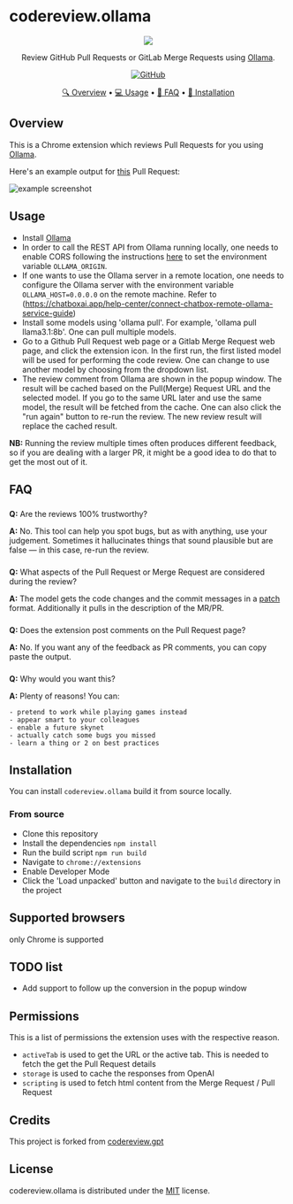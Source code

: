 # codereview.ollama

<p align="center">
  <img src="https://raw.githubusercontent.com/limingchina/codereview.ollama/main/public/icons/icon_128.png">
</p>
<p align='center'>
    Review GitHub Pull Requests or GitLab Merge Requests using <a href="https://github.com/ollama/ollama" target="_blank">Ollama</a>.
</p>
<p align='center'>
    <a href="https://github.com/limingchina/codereview.ollama/blob/main/LICENSE.txt">
        <img alt="GitHub"
        src="https://img.shields.io/github/license/sturdy-dev/codereview.gpt">
    </a>
</p>
<p align="center">
  <a href="#overview">🔍 Overview</a> •
  <a href="#usage">💻 Usage</a> •
  <a href="#faq">📖 FAQ</a> •
  <a href="#installation">🔧 Installation</a>
</p>

## Overview

This is a Chrome extension which reviews Pull Requests for you using [Ollama](https://github.com/ollama/ollama).

Here's an example output for [this](https://github.com/limingchina/codereview.ollama/pull/4) Pull Request:

![example screenshot](https://raw.githubusercontent.com/limingchina/codereview.ollama/main/docs/codereview_ollama_screenshot_1.png)

## Usage

- Install [Ollama](https://github.com/ollama/ollama)
- In order to call the REST API from Ollama running locally, one needs to enable CORS following the instructions [here](https://medium.com/dcoderai/how-to-handle-cors-settings-in-ollama-a-comprehensive-guide-ee2a5a1beef0) to set the environment variable `OLLAMA_ORIGIN`.
- If one wants to use the Ollama server in a remote location, one needs to configure the Ollama server with the environment variable `OLLAMA_HOST=0.0.0.0` on the remote machine. Refer to (https://chatboxai.app/help-center/connect-chatbox-remote-ollama-service-guide)
- Install some models using 'ollama pull'. For example, 'ollama pull llama3.1:8b'. One can pull multiple models.
- Go to a Github Pull Request web page or a Gitlab Merge Request web page, and click the extension icon. In the first run, the first listed model will be used for performing the code review. One can change to use another model by choosing from the dropdown list.
- The review comment from Ollama are shown in the popup window. The result will be cached based on the Pull(Merge) Request URL and the selected model. If you go to the same URL later and use the same model, the result will be fetched from the cache. One can also click the "run again" button to re-run the review. The new review result will replace the cached result.

**NB:** Running the review multiple times often produces different feedback, so if you are dealing with a larger PR, it might be a good idea to do that to get the most out of it.

## FAQ

###

**Q:** Are the reviews 100% trustworthy?

**A:** No. This tool can help you spot bugs, but as with anything, use your judgement. Sometimes it hallucinates things that sound plausible but are false — in this case, re-run the review.

###

**Q:** What aspects of the Pull Request or Merge Request are considered during the review?

**A:** The model gets the code changes and the commit messages in a [patch](https://git-scm.com/docs/git-format-patch) format. Additionally it pulls in the description of the MR/PR.

###

**Q:** Does the extension post comments on the Pull Request page?

**A:** No. If you want any of the feedback as PR comments, you can copy paste the output.

###

###

**Q:** Why would you want this?

**A:** Plenty of reasons! You can:

    - pretend to work while playing games instead
    - appear smart to your colleagues
    - enable a future skynet
    - actually catch some bugs you missed
    - learn a thing or 2 on best practices

## Installation

You can install `codereview.ollama` build it from source locally.

### From source

- Clone this repository
- Install the dependencies `npm install`
- Run the build script `npm run build`
- Navigate to `chrome://extensions`
- Enable Developer Mode
- Click the 'Load unpacked' button and navigate to the `build` directory in the project

## Supported browsers

only Chrome is supported

## TODO list

- Add support to follow up the conversion in the popup window

## Permissions

This is a list of permissions the extension uses with the respective reason.

- `activeTab` is used to get the URL or the active tab. This is needed to fetch the get the Pull Request details
- `storage` is used to cache the responses from OpenAI
- `scripting` is used to fetch html content from the Merge Request / Pull Request

## Credits

This project is forked from [codereview.gpt](https://github.com/sturdy-dev/codereview.gpt)

## License

codereview.ollama is distributed under the [MIT](LICENSE.txt) license.
